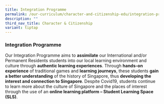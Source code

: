 ```yaml
---
title: Integration Programme
permalink: /our-curriculum/character-and-citizenship-edu/integration-programme/
description: ""
third_nav_title: Character & Citizenship
variant: tiptap
---
```

<h3><strong>Integration Programme</strong></h3>
<p>Our Integration Programme aims to&nbsp;<strong>assimilate</strong>&nbsp;our
International and/or Permanent Residents students into our local learning
environment and culture through&nbsp;<strong>authentic learning experiences</strong>.
Through&nbsp;<strong>hands-on experience</strong>&nbsp;of traditional games
and&nbsp;<strong>learning journeys</strong>, these students&nbsp;<strong>gain a better understanding</strong>&nbsp;of
the history of Singapore, thus&nbsp;<strong>developing the interest and connection to Singapore</strong>.
Despite Covid19, students continue to learn more about the culture of Singapore
and the places of interest through the use of an&nbsp;<strong>online learning platform – Student Learning Space (SLS)</strong>.</p>
